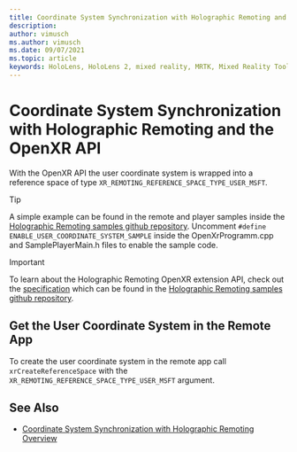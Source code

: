 ```yaml
---
title: Coordinate System Synchronization with Holographic Remoting and the OpenXR API
description: 
author: vimusch
ms.author: vimusch
ms.date: 09/07/2021
ms.topic: article
keywords: HoloLens, HoloLens 2, mixed reality, MRTK, Mixed Reality Toolkit, augmented reality, virtual reality, mixed reality headsets, learn, tutorial, getting started, holographic remoting, openxr
---
```


# Coordinate System Synchronization with Holographic Remoting and the OpenXR API

With the OpenXR API the user coordinate system is wrapped into a reference space of type ```XR_REMOTING_REFERENCE_SPACE_TYPE_USER_MSFT```.

>[!TIP]
>A simple example can be found in the remote and player samples inside the [Holographic Remoting samples github repository](https://github.com/microsoft/MixedReality-HolographicRemoting-Samples).
>Uncomment ```#define ENABLE_USER_COORDINATE_SYSTEM_SAMPLE``` inside the OpenXrProgramm.cpp and SamplePlayerMain.h files to enable the sample code.

>[!IMPORTANT]
>To learn about the Holographic Remoting OpenXR extension API, check out the [specification](https://htmlpreview.github.io/?https://github.com/microsoft/MixedReality-HolographicRemoting-Samples/blob/main/remote_openxr/specification.html) which can be found in the [Holographic Remoting samples github repository](https://github.com/microsoft/MixedReality-HolographicRemoting-Samples).

## Get the User Coordinate System in the Remote App

To create the user coordinate system in the remote app call ```xrCreateReferenceSpace``` with the ```XR_REMOTING_REFERENCE_SPACE_TYPE_USER_MSFT``` argument.

## See Also
* [Coordinate System Synchronization with Holographic Remoting Overview](holographic-remoting-coordinate-system-synchronization.md)

